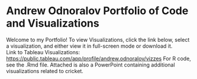 # Andrew Odnoralov Portfolio of Code and Visualizations

Welcome to my Portfolio! To view Visualizations, click the link below, select a visualization, and either view it in full-screen mode or download it.   
Link to Tableau Visualizations:
https://public.tableau.com/app/profile/andrew.odnoralov/vizzes
For R code, see the .Rmd file.
Attached is also a PowerPoint containing additional visualizations related to cricket. 